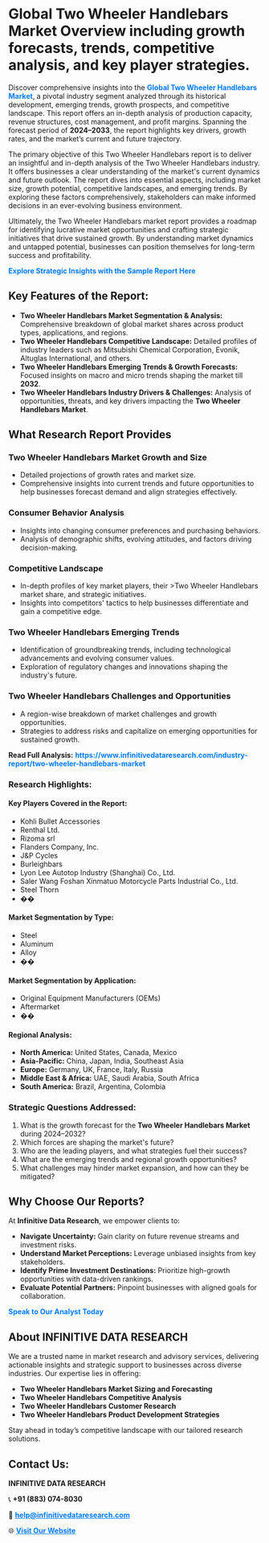 <h1>Global Two Wheeler Handlebars Market Overview including growth forecasts, trends, competitive analysis, and key player strategies.</h1>
<p>
Discover comprehensive insights into the 
<a href="https://www.infinitivedataresearch.com/industry-report/two-wheeler-handlebars-market" rel="dofollow" style="color: #007BFF; text-decoration: none;"><strong>Global Two Wheeler Handlebars Market</strong></a>, a pivotal industry segment analyzed through its historical development, emerging trends, growth prospects, and competitive landscape. This report offers an in-depth analysis of production capacity, revenue structures, cost management, and profit margins. Spanning the forecast period of <strong>2024–2033</strong>, the report highlights key drivers, growth rates, and the market’s current and future trajectory.
</p>
<p>
The primary objective of this Two Wheeler Handlebars report is to deliver an insightful and in-depth analysis of the Two Wheeler Handlebars industry. It offers businesses a clear understanding of the market's current dynamics and future outlook. The report dives into essential aspects, including market size, growth potential, competitive landscapes, and emerging trends. By exploring these factors comprehensively, stakeholders can make informed decisions in an ever-evolving business environment.
</p>
<p>
Ultimately, the Two Wheeler Handlebars market report provides a roadmap for identifying lucrative market opportunities and crafting strategic initiatives that drive sustained growth. By understanding market dynamics and untapped potential, businesses can position themselves for long-term success and profitability.
</p>
<p>
<a href="https://www.infinitivedataresearch.com/request-sample/reportId=109185" style="color: #007BFF; text-decoration: none;"><strong>Explore Strategic Insights with the Sample Report Here</strong></a>
</p>

<h2>Key Features of the Report:</h2>
<ul>
<li><strong>Two Wheeler Handlebars Market Segmentation & Analysis:</strong> Comprehensive breakdown of global market shares across product types, applications, and regions.</li>
<li><strong>Two Wheeler Handlebars Competitive Landscape:</strong> Detailed profiles of industry leaders such as Mitsubishi Chemical Corporation, Evonik, Altuglas International, and others.</li>
<li><strong>Two Wheeler Handlebars Emerging Trends & Growth Forecasts:</strong> Focused insights on macro and micro trends shaping the market till <strong>2032</strong>.</li>
<li><strong>Two Wheeler Handlebars Industry Drivers & Challenges:</strong> Analysis of opportunities, threats, and key drivers impacting the <strong>Two Wheeler Handlebars Market</strong>.</li>
</ul>

<h2>What Research Report Provides</h2>
<h3>Two Wheeler Handlebars Market Growth and Size</h3>
<ul>
<li>Detailed projections of growth rates and market size.</li>
<li>Comprehensive insights into current trends and future opportunities to help businesses forecast demand and align strategies effectively.</li>
</ul>

<h3>Consumer Behavior Analysis</h3>
<ul>
<li>Insights into changing consumer preferences and purchasing behaviors.</li>
<li>Analysis of demographic shifts, evolving attitudes, and factors driving decision-making.</li>
</ul>

<h3>Competitive Landscape</h3>
<ul>
<li>In-depth profiles of key market players, their >Two Wheeler Handlebars market share, and strategic initiatives.</li>
<li>Insights into competitors' tactics to help businesses differentiate and gain a competitive edge.</li>
</ul>

<h3>Two Wheeler Handlebars Emerging Trends</h3>
<ul>
<li>Identification of groundbreaking trends, including technological advancements and evolving consumer values.</li>
<li>Exploration of regulatory changes and innovations shaping the industry's future.</li>
</ul>

<h3>Two Wheeler Handlebars Challenges and Opportunities</h3>
<ul>
<li>A region-wise breakdown of market challenges and growth opportunities.</li>
<li>Strategies to address risks and capitalize on emerging opportunities for sustained growth.</li>
</ul>
<p><strong>Read Full Analysis:</strong> <a href="https://www.infinitivedataresearch.com/industry-report/two-wheeler-handlebars-market" rel="dofollow" style="color: #007BFF; text-decoration: none;"><strong>https://www.infinitivedataresearch.com/industry-report/two-wheeler-handlebars-market</strong></a></p>
<h3>Research Highlights:</h3>
<h4>Key Players Covered in the Report:</h4>
<ul><li>Kohli Bullet Accessories</li><li>Renthal Ltd.</li><li>Rizoma srl</li><li>Flanders Company, Inc.</li><li>J&amp;P Cycles</li><li>Burleighbars</li><li>Lyon Lee Autotop Industry (Shanghai) Co., Ltd.</li><li>Saler Wang Foshan Xinmatuo Motorcycle Parts Industrial Co., Ltd.</li><li>Steel Thorn</li><li>��</li></ul>
<h4>Market Segmentation by Type:</h4>
<ul><li>Steel</li><li>Aluminum</li><li>Alloy</li><li>��</li></ul>
<h4>Market Segmentation by Application:</h4>
<ul><li>Original Equipment Manufacturers (OEMs)</li><li>Aftermarket</li><li>��</li></ul>

<h4>Regional Analysis:</h4>
<ul>
<li><strong>North America:</strong> United States, Canada, Mexico</li>
<li><strong>Asia-Pacific:</strong> China, Japan, India, Southeast Asia</li>
<li><strong>Europe:</strong> Germany, UK, France, Italy, Russia</li>
<li><strong>Middle East & Africa:</strong> UAE, Saudi Arabia, South Africa</li>
<li><strong>South America:</strong> Brazil, Argentina, Colombia</li>
</ul>

<h3>Strategic Questions Addressed:</h3>
<ol>
<li>What is the growth forecast for the <strong>Two Wheeler Handlebars Market</strong> during 2024–2032?</li>
<li>Which forces are shaping the market's future?</li>
<li>Who are the leading players, and what strategies fuel their success?</li>
<li>What are the emerging trends and regional growth opportunities?</li>
<li>What challenges may hinder market expansion, and how can they be mitigated?</li>
</ol>

<h2>Why Choose Our Reports?</h2>
<p>At <strong>Infinitive Data Research</strong>, we empower clients to:</p>
<ul>
<li><strong>Navigate Uncertainty:</strong> Gain clarity on future revenue streams and investment risks.</li>
<li><strong>Understand Market Perceptions:</strong> Leverage unbiased insights from key stakeholders.</li>
<li><strong>Identify Prime Investment Destinations:</strong> Prioritize high-growth opportunities with data-driven rankings.</li>
<li><strong>Evaluate Potential Partners:</strong> Pinpoint businesses with aligned goals for collaboration.</li>
</ul>
<p><a href="https://www.infinitivedataresearch.com/industry-report/two-wheeler-handlebars-market" rel="dofollow" style="color: #007BFF; text-decoration: none;"><strong>Speak to Our Analyst Today</strong></a></p>

<h2>About INFINITIVE DATA RESEARCH</h2>
<p>We are a trusted name in market research and advisory services, delivering actionable insights and strategic support to businesses across diverse industries. Our expertise lies in offering:</p>
<ul>
<li><strong>Two Wheeler Handlebars Market Sizing and Forecasting</strong></li>
<li><strong>Two Wheeler Handlebars Competitive Analysis</strong></li>
<li><strong>Two Wheeler Handlebars Customer Research</strong></li>
<li><strong>Two Wheeler Handlebars Product Development Strategies</strong></li>
</ul>
<p>Stay ahead in today’s competitive landscape with our tailored research solutions.</p>

<h2>Contact Us:</h2>
<p><strong>INFINITIVE DATA RESEARCH</strong></p>
<p>📞 <strong>+91 (883) 074-8030</strong></p>
<p>📧 <strong><a href="mailto:help@infinitivedataresearch.com" style="color: #007BFF;">help@infinitivedataresearch.com</a></strong></p>
<p>🌐 <strong><a href="https://www.infinitivedataresearch.com" rel="dofollow" style="color: #007BFF;">Visit Our Website</a></strong></p>